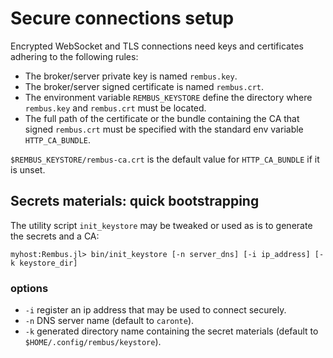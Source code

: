 # Secure connections setup

Encrypted WebSocket and TLS connections need keys and certificates adhering to the following rules:

- The broker/server private key is named `rembus.key`.
- The broker/server signed certificate is named `rembus.crt`.
- The environment variable `REMBUS_KEYSTORE` define the directory where `rembus.key` and `rembus.crt` must be located.
- The full path of the certificate or the bundle containing the CA that signed `rembus.crt` must be specified with the standard env variable `HTTP_CA_BUNDLE`.

`$REMBUS_KEYSTORE/rembus-ca.crt` is the default value for `HTTP_CA_BUNDLE` if it is unset.

## Secrets materials: quick bootstrapping  

The utility script `init_keystore` may be tweaked or used as is to generate the secrets and a CA:

```shell
myhost:Rembus.jl> bin/init_keystore [-n server_dns] [-i ip_address] [-k keystore_dir]
```

### options

- `-i` register an ip address that may be used to connect securely.
- `-n` DNS server name (default to `caronte`).
- `-k` generated directory name containing the secret materials (default to `$HOME/.config/rembus/keystore`).
